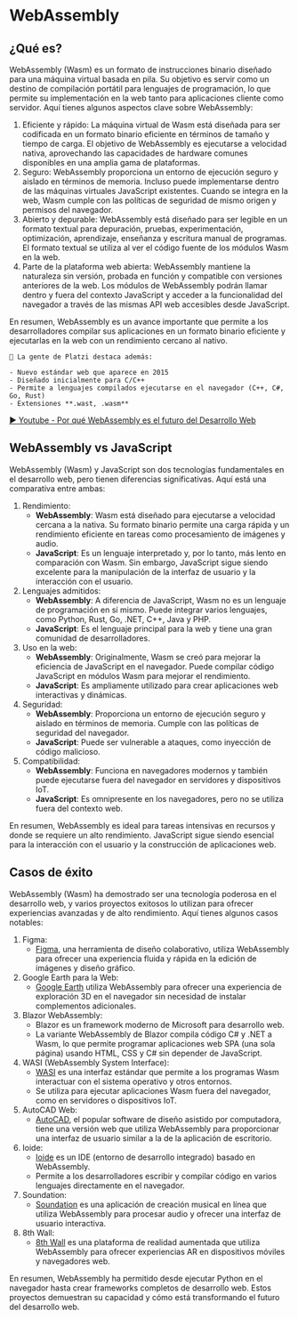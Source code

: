 # WebAssembly

## ¿Qué es?
WebAssembly (Wasm) es un formato de instrucciones binario diseñado para una máquina virtual basada en pila. Su objetivo es servir como un destino de compilación portátil para lenguajes de programación, lo que permite su implementación en la web tanto para aplicaciones cliente como servidor. Aquí tienes algunos aspectos clave sobre WebAssembly:

1. Eficiente y rápido: La máquina virtual de Wasm está diseñada para ser codificada en un formato binario eficiente en términos de tamaño y tiempo de carga. El objetivo de WebAssembly es ejecutarse a velocidad nativa, aprovechando las capacidades de hardware comunes disponibles en una amplia gama de plataformas.
2. Seguro: WebAssembly proporciona un entorno de ejecución seguro y aislado en términos de memoria. Incluso puede implementarse dentro de las máquinas virtuales JavaScript existentes. Cuando se integra en la web, Wasm cumple con las políticas de seguridad de mismo origen y permisos del navegador.
3. Abierto y depurable: WebAssembly está diseñado para ser legible en un formato textual para depuración, pruebas, experimentación, optimización, aprendizaje, enseñanza y escritura manual de programas. El formato textual se utiliza al ver el código fuente de los módulos Wasm en la web.
4. Parte de la plataforma web abierta: WebAssembly mantiene la naturaleza sin versión, probada en función y compatible con versiones anteriores de la web. Los módulos de WebAssembly podrán llamar dentro y fuera del contexto JavaScript y acceder a la funcionalidad del navegador a través de las mismas API web accesibles desde JavaScript.

En resumen, WebAssembly es un avance importante que permite a los desarrolladores compilar sus aplicaciones en un formato binario eficiente y ejecutarlas en la web con un rendimiento cercano al nativo.

```
💚 La gente de Platzi destaca además:

- Nuevo estándar web que aparece en 2015
- Diseñado inicialmente para C/C++
- Permite a lenguajes compilados ejecutarse en el navegador (C++, C#, Go, Rust)
- Extensiones **.wast, .wasm**
```


[▶️ Youtube - Por qué WebAssembly es el futuro del Desarrollo Web](https://www.youtube.com/watch?v=dY3LO_QES28)


## WebAssembly vs JavaScript

WebAssembly (Wasm) y JavaScript son dos tecnologías fundamentales en el desarrollo web, pero tienen diferencias significativas. Aquí está una comparativa entre ambas:

1. Rendimiento:
   - **WebAssembly**: Wasm está diseñado para ejecutarse a velocidad cercana a la nativa. Su formato binario permite una carga rápida y un rendimiento eficiente en tareas como procesamiento de imágenes y audio.
   - **JavaScript**: Es un lenguaje interpretado y, por lo tanto, más lento en comparación con Wasm. Sin embargo, JavaScript sigue siendo excelente para la manipulación de la interfaz de usuario y la interacción con el usuario.
2. Lenguajes admitidos:
    - **WebAssembly**: A diferencia de JavaScript, Wasm no es un lenguaje de programación en sí mismo. Puede integrar varios lenguajes, como Python, Rust, Go, .NET, C++, Java y PHP.
    - **JavaScript**: Es el lenguaje principal para la web y tiene una gran comunidad de desarrolladores.
3. Uso en la web:
    - **WebAssembly**: Originalmente, Wasm se creó para mejorar la eficiencia de JavaScript en el navegador. Puede compilar código JavaScript en módulos Wasm para mejorar el rendimiento.
    - **JavaScript**: Es ampliamente utilizado para crear aplicaciones web interactivas y dinámicas.
4. Seguridad:
    - **WebAssembly**: Proporciona un entorno de ejecución seguro y aislado en términos de memoria. Cumple con las políticas de seguridad del navegador.
   - **JavaScript**: Puede ser vulnerable a ataques, como inyección de código malicioso.
5. Compatibilidad:
    - **WebAssembly**: Funciona en navegadores modernos y también puede ejecutarse fuera del navegador en servidores y dispositivos IoT.
    - **JavaScript**: Es omnipresente en los navegadores, pero no se utiliza fuera del contexto web.

En resumen, WebAssembly es ideal para tareas intensivas en recursos y donde se requiere un alto rendimiento. JavaScript sigue siendo esencial para la interacción con el usuario y la construcción de aplicaciones web.

## Casos de éxito

WebAssembly (Wasm) ha demostrado ser una tecnología poderosa en el desarrollo web, y varios proyectos exitosos lo utilizan para ofrecer experiencias avanzadas y de alto rendimiento. Aquí tienes algunos casos notables:

1. Figma:
    - [Figma](https://www.figma.com/), una herramienta de diseño colaborativo, utiliza WebAssembly para ofrecer una experiencia fluida y rápida en la edición de imágenes y diseño gráfico.
2. Google Earth para la Web:
    - [Google Earth](https://earth.google.com/web/) utiliza WebAssembly para ofrecer una experiencia de exploración 3D en el navegador sin necesidad de instalar complementos adicionales.
3. Blazor WebAssembly:
   - Blazor es un framework moderno de Microsoft para desarrollo web.
   - La variante WebAssembly de Blazor compila código C# y .NET a Wasm, lo que permite programar aplicaciones web SPA (una sola página) usando HTML, CSS y C# sin depender de JavaScript.
4. WASI (WebAssembly System Interface):
   - [WASI](https://wasi.dev/) es una interfaz estándar que permite a los programas Wasm interactuar con el sistema operativo y otros entornos.
   - Se utiliza para ejecutar aplicaciones Wasm fuera del navegador, como en servidores o dispositivos IoT.
5. AutoCAD Web:
    - [AutoCAD](https://www.autodesk.es/products/autocad-web), el popular software de diseño asistido por computadora, tiene una versión web que utiliza WebAssembly para proporcionar una interfaz de usuario similar a la de la aplicación de escritorio.
6. Ioide:
    - [Ioide](https://alpha.iodide.io/) es un IDE (entorno de desarrollo integrado) basado en WebAssembly.
    - Permite a los desarrolladores escribir y compilar código en varios lenguajes directamente en el navegador.
7. Soundation:
    - [Soundation](https://soundation.com/) es una aplicación de creación musical en línea que utiliza WebAssembly para procesar audio y ofrecer una interfaz de usuario interactiva.
8. 8th Wall:
    - [8th Wall](https://www.8thwall.com/) es una plataforma de realidad aumentada que utiliza WebAssembly para ofrecer experiencias AR en dispositivos móviles y navegadores web.

En resumen, WebAssembly ha permitido desde ejecutar Python en el navegador hasta crear frameworks completos de desarrollo web. Estos proyectos demuestran su capacidad y cómo está transformando el futuro del desarrollo web.